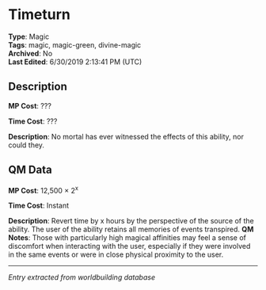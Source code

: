 # Timeturn

**Type**: Magic  
**Tags**: magic, magic-green, divine-magic  
**Archived**: No  
**Last Edited**: 6/30/2019 2:13:41 PM (UTC)

## Description
**MP Cost**:
???

**Time Cost**:
???

**Description**:
No mortal has ever witnessed the effects of this ability, nor could they.

## QM Data
**MP Cost**:
12,500 × 2<sup>x</sup>

**Time Cost**:
Instant

**Description**:
Revert time by x hours by the perspective of the source of the ability. The user of the ability retains all memories of events transpired.
**QM Notes**:
Those with particularly high magical affinities may feel a sense of discomfort when interacting with the user, especially if they were involved in the same events or were in close physical proximity to the user.

---
*Entry extracted from worldbuilding database*
